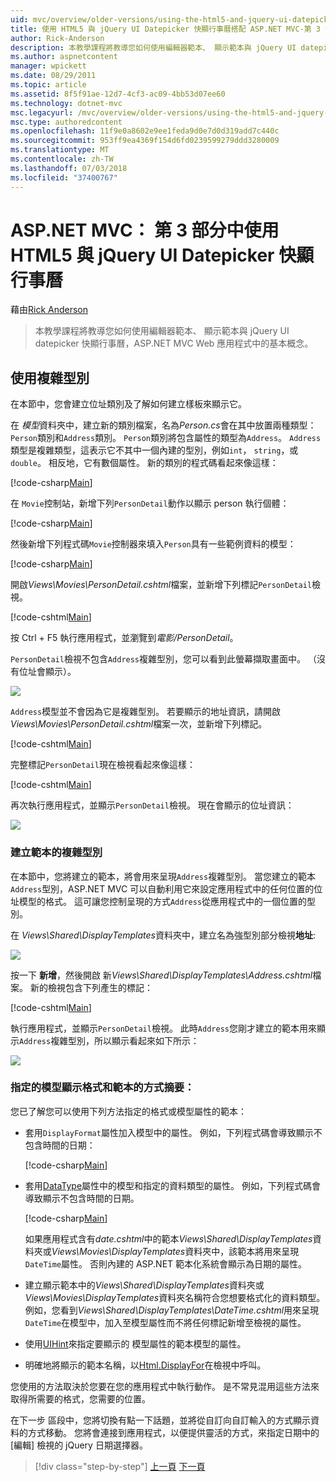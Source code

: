 ```yaml
---
uid: mvc/overview/older-versions/using-the-html5-and-jquery-ui-datepicker-popup-calendar-with-aspnet-mvc/using-the-html5-and-jquery-ui-datepicker-popup-calendar-with-aspnet-mvc-part-3
title: 使用 HTML5 與 jQuery UI Datepicker 快顯行事曆搭配 ASP.NET MVC-第 3 部分 |Microsoft Docs
author: Rick-Anderson
description: 本教學課程將教導您如何使用編輯器範本、 顯示範本與 jQuery UI datepicker 快顯行事曆，ASP.NET MV 中的基本概念...
ms.author: aspnetcontent
manager: wpickett
ms.date: 08/29/2011
ms.topic: article
ms.assetid: 8f5f91ae-12d7-4cf3-ac09-4bb53d07ee60
ms.technology: dotnet-mvc
msc.legacyurl: /mvc/overview/older-versions/using-the-html5-and-jquery-ui-datepicker-popup-calendar-with-aspnet-mvc/using-the-html5-and-jquery-ui-datepicker-popup-calendar-with-aspnet-mvc-part-3
msc.type: authoredcontent
ms.openlocfilehash: 11f9e0a8602e9ee1feda9d0e7d0d319add7c440c
ms.sourcegitcommit: 953ff9ea4369f154d6fd0239599279ddd3280009
ms.translationtype: MT
ms.contentlocale: zh-TW
ms.lasthandoff: 07/03/2018
ms.locfileid: "37400767"
---
```

<a name="using-the-html5-and-jquery-ui-datepicker-popup-calendar-with-aspnet-mvc---part-3"></a>ASP.NET MVC： 第 3 部分中使用 HTML5 與 jQuery UI Datepicker 快顯行事曆
====================
藉由[Rick Anderson](https://github.com/Rick-Anderson)

> 本教學課程將教導您如何使用編輯器範本、 顯示範本與 jQuery UI datepicker 快顯行事曆，ASP.NET MVC Web 應用程式中的基本概念。


## <a name="working-with-complex-types"></a>使用複雜型別

在本節中，您會建立位址類別及了解如何建立樣板來顯示它。

在 *模型*資料夾中，建立新的類別檔案，名為*Person.cs*會在其中放置兩種類型：`Person`類別和`Address`類別。 `Person`類別將包含屬性的類型為`Address`。 `Address`類型是複雜類型，這表示它不其中一個內建的型別，例如`int`， `string`，或`double`。 相反地，它有數個屬性。 新的類別的程式碼看起來像這樣：

[!code-csharp[Main](using-the-html5-and-jquery-ui-datepicker-popup-calendar-with-aspnet-mvc-part-3/samples/sample1.cs)]

在 `Movie`控制站，新增下列`PersonDetail`動作以顯示 person 執行個體：

[!code-csharp[Main](using-the-html5-and-jquery-ui-datepicker-popup-calendar-with-aspnet-mvc-part-3/samples/sample2.cs)]

然後新增下列程式碼`Movie`控制器來填入`Person`具有一些範例資料的模型：

[!code-csharp[Main](using-the-html5-and-jquery-ui-datepicker-popup-calendar-with-aspnet-mvc-part-3/samples/sample3.cs)]

開啟*Views\Movies\PersonDetail.cshtml*檔案，並新增下列標記`PersonDetail`檢視。

[!code-cshtml[Main](using-the-html5-and-jquery-ui-datepicker-popup-calendar-with-aspnet-mvc-part-3/samples/sample4.cshtml)]

按 Ctrl + F5 執行應用程式，並瀏覽到*電影/PersonDetail*。

`PersonDetail`檢視不包含`Address`複雜型別，您可以看到此螢幕擷取畫面中。 （沒有位址會顯示）。

![](using-the-html5-and-jquery-ui-datepicker-popup-calendar-with-aspnet-mvc-part-3/_static/image1.png)

`Address`模型並不會因為它是複雜型別。 若要顯示的地址資訊，請開啟*Views\Movies\PersonDetail.cshtml*檔案一次，並新增下列標記。

[!code-cshtml[Main](using-the-html5-and-jquery-ui-datepicker-popup-calendar-with-aspnet-mvc-part-3/samples/sample5.cshtml)]

完整標記`PersonDetail`現在檢視看起來像這樣：

[!code-cshtml[Main](using-the-html5-and-jquery-ui-datepicker-popup-calendar-with-aspnet-mvc-part-3/samples/sample6.cshtml)]

再次執行應用程式，並顯示`PersonDetail`檢視。 現在會顯示的位址資訊：

![](using-the-html5-and-jquery-ui-datepicker-popup-calendar-with-aspnet-mvc-part-3/_static/image2.png)

### <a name="creating-a-template-for-a-complex-type"></a>建立範本的複雜型別

在本節中，您將建立的範本，將會用來呈現`Address`複雜型別。 當您建立的範本`Address`型別，ASP.NET MVC 可以自動利用它來設定應用程式中的任何位置的位址模型的格式。 這可讓您控制呈現的方式`Address`從應用程式中的一個位置的型別。

在  *Views\Shared\DisplayTemplates*資料夾中，建立名為強型別部分檢視**地址**:

![](using-the-html5-and-jquery-ui-datepicker-popup-calendar-with-aspnet-mvc-part-3/_static/image3.png)

按一下 **新增**，然後開啟 新*Views\Shared\DisplayTemplates\Address.cshtml*檔案。 新的檢視包含下列產生的標記：

[!code-cshtml[Main](using-the-html5-and-jquery-ui-datepicker-popup-calendar-with-aspnet-mvc-part-3/samples/sample7.cshtml)]

執行應用程式，並顯示`PersonDetail`檢視。 此時`Address`您剛才建立的範本用來顯示`Address`複雜型別，所以顯示看起來如下所示：

![](using-the-html5-and-jquery-ui-datepicker-popup-calendar-with-aspnet-mvc-part-3/_static/image4.png)

### <a name="summary-ways-to-specify-the-model-display-format-and-template"></a>指定的模型顯示格式和範本的方式摘要：

您已了解您可以使用下列方法指定的格式或模型屬性的範本：

- 套用`DisplayFormat`屬性加入模型中的屬性。 例如，下列程式碼會導致顯示不包含時間的日期：

    [!code-csharp[Main](using-the-html5-and-jquery-ui-datepicker-popup-calendar-with-aspnet-mvc-part-3/samples/sample8.cs)]
- 套用[DataType](https://msdn.microsoft.com/library/system.componentmodel.dataannotations.datatype.aspx)屬性中的模型和指定的資料類型的屬性。 例如，下列程式碼會導致顯示不包含時間的日期。

    [!code-csharp[Main](using-the-html5-and-jquery-ui-datepicker-popup-calendar-with-aspnet-mvc-part-3/samples/sample9.cs)]

    如果應用程式含有*date.cshtml*中的範本*Views\Shared\DisplayTemplates*資料夾或*Views\Movies\DisplayTemplates*資料夾中，該範本將用來呈現`DateTime`屬性。 否則內建的 ASP.NET 範本化系統會顯示為日期的屬性。
- 建立顯示範本中的*Views\Shared\DisplayTemplates*資料夾或*Views\Movies\DisplayTemplates*資料夾名稱符合您想要格式化的資料類型。 例如，您看到*Views\Shared\DisplayTemplates\DateTime.cshtml*用來呈現`DateTime`在模型中，加入至模型屬性而不將任何標記新增至檢視的屬性。
- 使用[UIHint](https://msdn.microsoft.com/library/system.componentmodel.dataannotations.uihintattribute.uihint.aspx)來指定要顯示的 模型屬性的範本模型的屬性。
- 明確地將顯示的範本名稱，以[Html.DisplayFor](https://msdn.microsoft.com/library/ee407420.aspx)在檢視中呼叫。

您使用的方法取決於您要在您的應用程式中執行動作。 是不常見混用這些方法來取得所需要的格式，您需要的位置。

在下一步 區段中，您將切換有點一下話題，並將從自訂向自訂輸入的方式顯示資料的方式移動。 您將會連接到應用程式，以便提供靈活的方式，來指定日期中的 [編輯] 檢視的 jQuery 日期選擇器。

> [!div class="step-by-step"]
> [上一頁](using-the-html5-and-jquery-ui-datepicker-popup-calendar-with-aspnet-mvc-part-2.md)
> [下一頁](using-the-html5-and-jquery-ui-datepicker-popup-calendar-with-aspnet-mvc-part-4.md)
